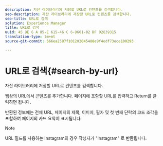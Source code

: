 ```yaml
---
description: 자산 라이브러리에 저장할 URL로 컨텐츠를 검색합니다.
seo-description: 자산 라이브러리에 저장할 URL로 컨텐츠를 검색합니다.
seo-title: URL로 검색
solution: Experience Manager
title: URL로 검색
uuid: 45 BE 6 A 85-E 615-46 C 6-9601-82 DF 02839315
translation-type: tm+mt
source-git-commit: 566ea2587f101202045488e9f4edf73ece100293

---
```



# URL로 검색{#search-by-url}

자산 라이브러리에 저장할 URL로 컨텐츠를 검색합니다.

웹상의 URL에서 콘텐츠를 추가합니다. 페이지에 포함할 URL를 입력하고 Return를 클릭하면 됩니다.

반환된 정보에는 전체 URL, 페이지의 제목, 이미지, 필자 및 첫 번째 단락의 코드 조각을 포함하여 페이지의 카드 요약이 표시됩니다.

>[!NOTE]
>
>URL 필드를 사용하는 Instagram의 경우 작성자가 "Instagram" 로 반환됩니다.

